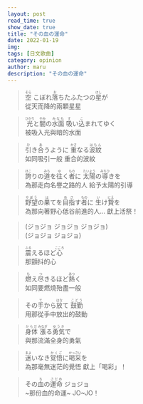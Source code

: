 ```yaml
---
layout: post
read_time: true
show_date: true
title: "その血の運命"
date: 2022-01-19
img: 
tags: [日文歌曲]
category: opinion
author: maru
description: "その血の運命"
---
```

><div><ruby><rb>空</rb><rt>そら</rt></ruby> こぼれ<ruby><rb>落</rb><rt>お</rt></ruby>ちたふたつの<ruby><rb>星</rb><rt>ほし</rt></ruby>が</div>
>從天而降的兩顆星星

><div><ruby><rb>光</rb><rt>ひかり</rt></ruby>と<ruby><rb>闇</rb><rt>やみ</rt></ruby>の<ruby><rb>水面</rb><rt>みなも</rt></ruby> <ruby><rb>吸</rb><rt>す</rt></ruby>い<ruby><rb>込</rb><rt>こ</rt></ruby>まれてゆく</div>
>被吸入光與暗的水面

><div><ruby><rb>引</rb><rt>ひ</rt></ruby>き<ruby><rb>合</rb><rt>あ</rt></ruby>うように <ruby><rb>重</rb><rt>かさ</rt></ruby>なる<ruby><rb>波紋</rb><rt>はもん</rt></ruby>  </div>
>如同吸引一般 重合的波紋

><div><ruby><rb>誇</rb><rt>ほこ</rt></ruby>りの<ruby><rb>道</rb><rt>みち</rt></ruby>を<ruby><rb>往</rb><rt>ゆ</rt></ruby>く<ruby><rb>者</rb><rt>もの</rt></ruby>に <ruby><rb>太陽</rb><rt>たいよう</rt></ruby>の<ruby><rb>導</rb><rt>みちひ</rt></ruby>きを</div>
>為那走向名譽之路的人 給予太陽的引導

><div><ruby><rb>野望</rb><rt>やぼう</rt></ruby>の<ruby><rb>果</rb><rt>は</rt></ruby>てを<ruby><rb>目指</rb><rt>めさ</rt></ruby>す<ruby><rb>者</rb><rt>もの</rt></ruby>に <ruby><rb>生</rb><rt>い</rt></ruby>け<ruby><rb>贄</rb><rt>にえ</rt></ruby>を</div>
>為那向著野心低谷前進的人...  獻上活祭！

>(ジョジョ ジョジョ ジョジョ)  
>(ジョジョ ジョジョ)
  
><div><ruby><rb>震</rb><rt>ふる</rt></ruby>えるほど<ruby><rb>心</rb><rt>こころ</rt></ruby></div>
>那顫抖的心 

><div><ruby><rb>燃</rb><rt>も</rt></ruby>え<ruby><rb>尽</rb><rt>つ</rt></ruby>きるほど<ruby><rb>熱</rb><rt>あつ</rt></ruby>く</div>
>如同要燃燒殆盡一般

><div>その<ruby><rb>手</rb><rt>て</rt></ruby>から<ruby><rb>放</rb><rt>はな</rt></ruby>て <ruby><rb>鼓勤</rb><rt>こどう</rt></ruby></div>
>用那從手中放出的鼓動

><div><ruby><rb>身体</rb><rt>からだ</rt></ruby> <ruby><rb>漲</rb><rt>みなぎ</rt></ruby>る<ruby><rb>勇気</rb><rt>ゆうき</rt></ruby>で</div>
>與那流滿全身的勇氣

><div><ruby><rb>迷</rb><rt>まよ</rt></ruby>いなき<ruby><rb>覚悟</rb><rt>かくご</rt></ruby>に<ruby><rb>喝采</rb><rt>かっさい</rt></ruby>を</div>
>為那毫無迷茫的覺悟 獻上「喝彩」！

><div>その<ruby><rb>血</rb><rt>ち</rt></ruby>の<ruby><rb>運命</rb><rt>さだめ</rt></ruby> ジョジョ</div>
>~那份血的命運~ JO~JO！